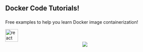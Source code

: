 <h2 align="left">Docker Code Tutorials!</h2>
	
###
<div align="left">
  <p align="left">Free examples to help you learn Docker image containerization!</p>
  <img src="https://cdnjs.cloudflare.com/ajax/libs/ionicons/5.1.2/collection/components/icon/svg/logo-docker.svg" height="40" alt="react logo"  />
</div>

<div align="center">
  <img src="https://visitor-badge.laobi.icu/badge?page_id=rutkat.rutkat&"  />
</div>

###